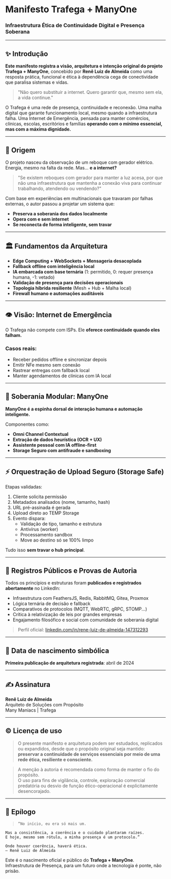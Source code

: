
# Manifesto Trafega + ManyOne

### Infraestrutura Ética de Continuidade Digital e Presença Soberana

---

## ✨ Introdução

**Este manifesto registra a visão, arquitetura e intenção original do projeto Trafega + ManyOne**, concebido por **Renê Luiz de Almeida** como uma resposta prática, funcional e ética à dependência cega de conectividade que paralisa sistemas e vidas.

> "Não quero substituir a internet. Quero garantir que, mesmo sem ela, a vida continue."

O Trafega é uma rede de presença, continuidade e reconexão. Uma malha digital que garante funcionamento local, mesmo quando a infraestrutura falha. Uma Internet de Emergência, pensada para manter comércios, clínicas, escolas, escritórios e famílias **operando com o mínimo essencial, mas com a máxima dignidade.**

---

## 🔧 Origem

O projeto nasceu da observação de um reboque com gerador elétrico. Energia, mesmo na falta da rede. Mas... **e a internet?**

> "Se existem reboques com gerador para manter a luz acesa, por que não uma infraestrutura que mantenha a conexão viva para continuar trabalhando, atendendo ou vendendo?"

Com base em experiências em multinacionais que travaram por falhas externas, o autor passou a projetar um sistema que:

- **Preserva a soberania dos dados localmente**
- **Opera com e sem internet**
- **Se reconecta de forma inteligente, sem travar**

---

## 🏛️ Fundamentos da Arquitetura

- **Edge Computing + WebSockets + Mensageria desacoplada**
- **Fallback offline com inteligência local**
- **IA embarcada com base ternária** (1: permitido, 0: requer presença humana, -1: vetado)
- **Validação de presença para decisões operacionais**
- **Topologia híbrida resiliente** (Mesh + Hub + Malha local)
- **Firewall humano e automações auditáveis**

---

## 👁️ Visão: Internet de Emergência

O Trafega não compete com ISPs. Ele **oferece continuidade quando eles falham.**

### Casos reais:
- Receber pedidos offline e sincronizar depois
- Emitir NFe mesmo sem conexão
- Rastrear entregas com fallback local
- Manter agendamentos de clínicas com IA local

---

## 🔗 Soberania Modular: ManyOne

**ManyOne é a espinha dorsal de interação humana e automação inteligente.**

Componentes como:
- **Omni Channel Contextual**
- **Extração de dados heurística (OCR + UX)**
- **Assistente pessoal com IA offline-first**
- **Storage Seguro com antifraude e sandboxing**

---

## ⚡ Orquestração de Upload Seguro (Storage Safe)

Etapas validadas:
1. Cliente solicita permissão
2. Metadados analisados (nome, tamanho, hash)
3. URL pré-assinada é gerada
4. Upload direto ao TEMP Storage
5. Evento dispara:
   - Validação de tipo, tamanho e estrutura
   - Antivírus (worker)
   - Processamento sandbox
   - Move ao destino só se 100% limpo

Tudo isso **sem travar o hub principal**.

---

## 📜 Registros Públicos e Provas de Autoria

Todos os princípios e estruturas foram **publicados e registrados abertamente** no LinkedIn:
- Infraestrutura com FeathersJS, Redis, RabbitMQ, Gitea, Proxmox
- Lógica ternária de decisão e fallback
- Comparativos de protocolos (MQTT, WebRTC, gRPC, STOMP...)
- Crítica à relativização de leis por grandes empresas
- Engajamento filosófico e social com comunidade de soberania digital

> Perfil oficial: [linkedin.com/in/rene-luiz-de-almeida-147312293](https://www.linkedin.com/in/rene-luiz-de-almeida-147312293)

---

## 📅 Data de nascimento simbólica
**Primeira publicação de arquitetura registrada**: abril de 2024

---

## ✍️ Assinatura
**Renê Luiz de Almeida**  
Arquiteto de Soluções com Propósito  
Many Maniacs | Trafega

---

## © Licença de uso
> O presente manifesto e arquitetura podem ser estudados, replicados ou expandidos, desde que o propósito original seja mantido: **preservar a continuidade de serviços essenciais por meio de uma rede ética, resiliente e consciente.**

> A menção à autoria é recomendada como forma de manter o fio do propósito.  
O uso para fins de vigilância, controle, exploração comercial predatória ou desvio de função ético-operacional é explicitamente desencorajado.

---

## 🌿 Epílogo
>     “No início, eu era só mais um.
    Mas a consistência, a coerência e o cuidado plantaram raízes.
    E hoje, mesmo sem rótulo, a minha presença é um protocolo.”

    Onde houver coerência, haverá ética.
    — Renê Luiz de Almeida

Este é o nascimento oficial e público do **Trafega + ManyOne**.  
Infraestrutura de Presença, para um futuro onde a tecnologia é ponte, não prisão.

